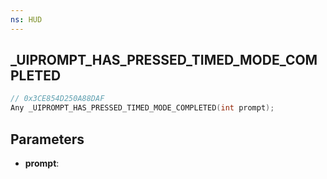 ```yaml
---
ns: HUD
---
```

## _UIPROMPT_HAS_PRESSED_TIMED_MODE_COMPLETED

```c
// 0x3CE854D250A88DAF
Any _UIPROMPT_HAS_PRESSED_TIMED_MODE_COMPLETED(int prompt);
```

## Parameters
* **prompt**:
